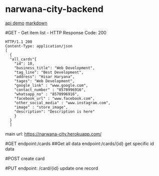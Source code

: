# narwana-city-backend

[api demo](https://gist.github.com/igorjs/407ffc3126f6ef2a6fe8f918a0673b59)
[markdown](https://docs.github.com/en/get-started/writing-on-github/getting-started-with-writing-and-formatting-on-github/basic-writing-and-formatting-syntax)

#GET - Get item list - HTTP Response Code: 200

    HTTP/1.1 200
    Content-Type: application/json
    [
      {
      "all_cards"{
        "id": 10,
        "business_title": "Web Development",
        "tag_line": "Best Development",
        "address": "Hisar Haryana",
        "tages": "Web Development",
        "google_link" : "www.google.com",
        "contact_number" : "8570996916",
        "whatsapp_no" : "8570996916",
        "facebook_url" : "www.facebook.com",
        "other_social_media" : "www.instagram.com",
        "image" : "store_image",
        "description": "Description is here"
        }
      }
      ]

main url: https://narwana-city.herokuapp.com/

#GET
endpoint:/cards
##Get all data
endpoint:/cards/{id}
get specific id data

#POST
create card

#PUT
endpoint: /card/{id}
update one record

